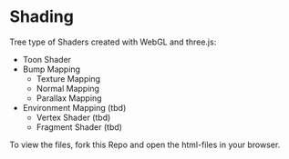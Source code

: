 Shading
=======

Tree type of Shaders created with WebGL and three.js:
* Toon Shader
* Bump Mapping
  * Texture Mapping
  * Normal Mapping
  * Parallax Mapping
* Environment Mapping (tbd)
  * Vertex Shader (tbd)
  * Fragment Shader (tbd)
  
To view the files, fork this Repo and open the html-files in your browser.
